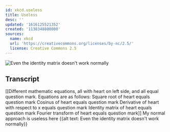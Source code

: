 ```yaml
---
id: xkcd.useless
title: Useless
desc: ''
updated: '1616125521352'
created: '1138348800000'
sources:
  name: xkcd
  url: 'https://creativecommons.org/licenses/by-nc/2.5/'
  license: Creative Commons 2.5
---
```

![Even the identity matrix doesn't work normally](https://imgs.xkcd.com/comics/useless.jpg)

## Transcript
[[Different mathematic equations, all with heart on left side, and all equal question mark. Equations are as follows:
Square root of heart equals question mark
Cosinus of heart equals question mark
Derivative of heart with respect to x  equals question mark
Identity matrix of heart equals question mark
Fourier transform of heart equals question mark]]
My normal approach is useless here
{{alt text: Even the identity matrix doesn't work normally}}
